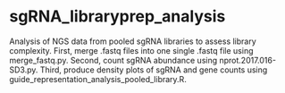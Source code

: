 # sgRNA_libraryprep_analysis
Analysis of NGS data from pooled sgRNA libraries to assess library complexity. First, merge .fastq files into one single .fastq file using merge_fastq.py. Second, count sgRNA abundance using nprot.2017.016-SD3.py. Third, produce density plots of sgRNA and gene counts using guide_representation_analysis_pooled_library.R.
